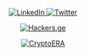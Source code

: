 <div class="icon-container">
 <p align="center">
<a href="https://www.linkedin.com/in/khetaguridimitri" target="_blank" rel="noopener noreferrer">
  <img style="max-width: 100%;" src="https://img.shields.io/badge/LinkedIn-0077B5?style=for-the-badge&logo=linkedin&logoColor=white" alt="LinkedIn">
</a>
<a href="https://www.twitter.com/xetaguridimitri" target="_blank" rel="noopener noreferrer">
  <img style="max-width: 100%;" src="https://img.shields.io/badge/Twitter-1DA1F2?style=for-the-badge&logo=twitter&logoColor=white" alt="Twitter">
</a>
</div>
   <p align="center">
<a href="https://hackers.ge" target="_blank" rel="noopener noreferrer">
  <img style="max-width: 100%;" src="https://media.giphy.com/media/NcSRM70PbxRbR0PMZJ/giphy.gif" alt="Hackers.ge">
</a>
     </p>
   <p align="center">
<a href="https://www.binance.com/en/activity/referral/offers/claim?ref=CPA_00E51KANBK" target="_blank" rel="noopener noreferrer">
  <img style="max-width: 100%;" src="https://media.giphy.com/media/r5PH7oEtPW7hCnZiWN/giphy.gif" alt="CryptoERA">
</a>
     </p>
